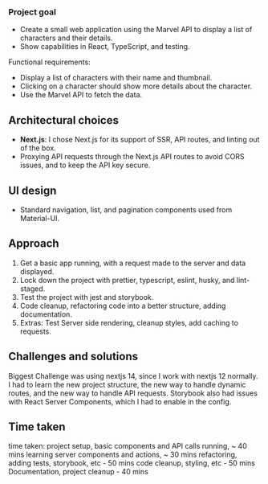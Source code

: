 ### Project goal

- Create a small web application using the Marvel API to display a list of characters and their details.
- Show capabilities in React, TypeScript, and testing.

Functional requirements:

- Display a list of characters with their name and thumbnail.
- Clicking on a character should show more details about the character.
- Use the Marvel API to fetch the data.

## Architectural choices

- **Next.js**: I chose Next.js for its support of SSR, API routes, and linting out of the box.
- Proxying API requests through the Next.js API routes to avoid CORS issues, and to keep the API key secure.

## UI design

- Standard navigation, list, and pagination components used from Material-UI.

## Approach

1. Get a basic app running, with a request made to the server and data displayed.
2. Lock down the project with prettier, typescript, eslint, husky, and lint-staged.
3. Test the project with jest and storybook.
4. Code cleanup, refactoring code into a better structure, adding documentation.
5. Extras: Test Server side rendering, cleanup styles, add caching to requests.

## Challenges and solutions

Biggest Challenge was using nextjs 14, since I work with nextjs 12 normally. I had to learn the new project structure, the new way to handle dynamic routes, and the new way to handle API requests. Storybook also had issues with React Server Components, which I had to enable in the config.

## Time taken

time taken:
project setup, basic components and API calls running, ~ 40 mins
learning server components and actions, ~ 30 mins
refactoring, adding tests, storybook, etc - 50 mins
code cleanup, styling, etc - 50 mins
Documentation, project cleanup - 40 mins
